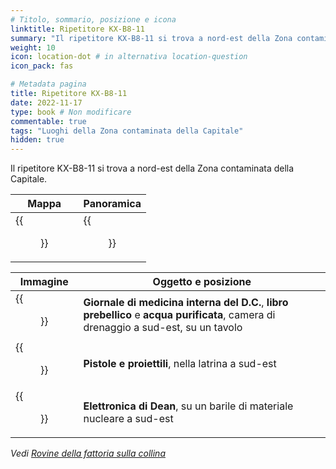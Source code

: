 ```yaml
---
# Titolo, sommario, posizione e icona
linktitle: Ripetitore KX-B8-11
summary: "Il ripetitore KX-B8-11 si trova a nord-est della Zona contaminata della Capitale."
weight: 10
icon: location-dot # in alternativa location-question
icon_pack: fas

# Metadata pagina
title: Ripetitore KX-B8-11
date: 2022-11-17
type: book # Non modificare
commentable: true
tags: "Luoghi della Zona contaminata della Capitale"
hidden: true
---
```




Il ripetitore KX-B8-11 si trova a nord-est della Zona contaminata della Capitale.



| Mappa                                | Panoramica                                   |
| ------------------------------------ | -------------------------------------------- |
| {{<figure src="RT_KX_B8_loc.webp">}} | {{<figure src="Relay_Tower_KX-B8-11.webp">}} |

| Immagine                                                                   | Oggetto e posizione                                                                                                                 |
| -------------------------------------------------------------------------- | ----------------------------------------------------------------------------------------------------------------------------------- |
| {{<figure src="DC_Journal_of_IM_drainage_chamber_Signal_OZ.webp">}}        | **Giornale di medicina interna del D.C.**, **libro prebellico** e **acqua purificata**, camera di drenaggio a sud-est, su un tavolo |
| {{<figure src="Hilltop_Farm_ruins_Guns_and_Bullets_near_farmhouse.webp">}} | **Pistole e proiettili**, nella latrina a sud-est                                                                                   |
| {{<figure src="Hilltop_Farm_ruins_Dean's_Electronics.webp">}}              | **Elettronica di Dean**, su un barile di materiale nucleare a sud-est                                                               |

*Vedi [Rovine della fattoria sulla collina](#rovine-della-fattoria-sulla-collina)*
